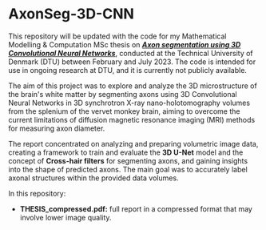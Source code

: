# AxonSeg-3D-CNN

This repository will be updated with the code for my Mathematical Modelling &amp; Computation MSc thesis on <ins>***Axon segmentation using 3D Convolutional Neural Networks***</ins>, conducted at the Technical University of Denmark (DTU) between February and July 2023. The code is intended for use in ongoing research at DTU, and it is currently not publicly available.

The aim of this project was to explore and analyze the 3D microstructure of the brain's white matter by segmenting axons using 3D Convolutional Neural Networks in 3D synchrotron X-ray nano-holotomography volumes from the splenium of the vervet monkey brain, aiming to overcome the current limitations of diffusion magnetic resonance imaging (MRI) methods for measuring axon diameter.

The report concentrated on analyzing and preparing volumetric image data, creating a framework to train and evaluate the **3D U-Net** model and the concept of **Cross-hair filters** for segmenting axons, and gaining insights into the shape of predicted axons. The main goal was to accurately label axonal structures within the provided data volumes.


In this repository: 
* **THESIS_compressed.pdf:** full report in a compressed format that may involve lower image quality. 
